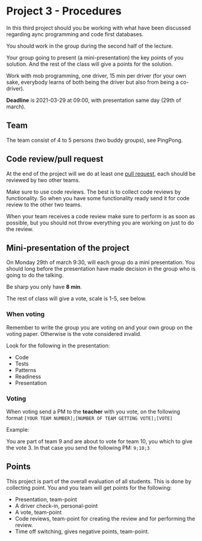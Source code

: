 # Project 3 - Procedures
In this third project should you be working with what have been discussed regarding aync programming and code first databases.

You should work in the group during the second half of the lecture.

Your group going to present (a mini-presentation) the key points of you solution. And the rest of the class will give a points for the solution.

Work with mob programming, one driver, 15 min per driver (for your own sake, everybody learns of both being the driver but also from being a co-driver).

**Deadline** is 2021-03-29 at 09:00, with presentation same day (29th of march).

## Team

The team consist of 4 to 5 persons (two buddy groups), see PingPong.

## Code review/pull request

At the end of the project will we do at least one [pull request](https://lab.github.com/githubtraining/reviewing-pull-requests), each should be reviewed by two other teams.

Make sure to use code reviews. The best is to collect code reviews by functionality. So when you have some functionality ready send it for code review to the other two teams.

When your team receives a code review make sure to perform is as soon as possible, but you should not throw everything you are working on just to do the review.

## Mini-presentation of the project

On Monday 29th of march 9:30, will each group do a mini presentation. You should long before the presentation have made decision in the group who is going to do the talking.

Be sharp you only have **8 min**.

The rest of class will give a vote, scale is 1-5, see below.

### When voting

Remember to write the group you are voting on and your own group on the voting paper. Otherwise is the vote considered invalid.

Look for the following in the presentation:

- Code
- Tests
- Patterns
- Readiness
- Presentation

### Voting

When voting send a PM to the **teacher** with you vote, on the following format `[YOUR TEAM NUMBER];[NUMBER OF TEAM GETTING VOTE];[VOTE]`

Example:

You are part of team 9 and are about to vote for team 10, you which to give the vote 3. In that case you send the following PM: `9;10;3`

## Points

This project is part of the overall evaluation of all students. This is done by collecting point. You and you team will get points for the following:

- Presentation, team-point
- A driver check-in, personal-point
- A vote, team-point
- Code reviews, team-point for creating the review and for performing the review.
- Time off switching, gives negative points, team-point.